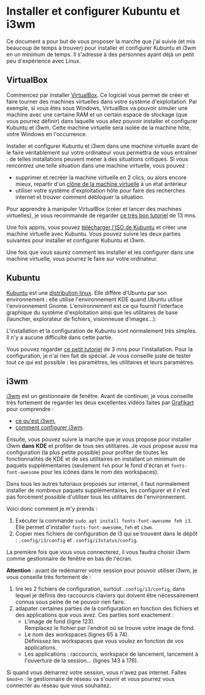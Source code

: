# Installer et configurer Kubuntu et i3wm

Ce document a pour but de vous proposer la marche que j'ai suivie (et mis beaucoup de temps à trouver) pour installer et configurer Kubuntu et i3wm en un minimum de temps. Il s'adresse à des personnes ayant déjà un petit peu d'expérience avec Linux.

## VirtualBox

Commencez par installer [VirtualBox](https://www.virtualbox.org/). Ce logiciel vous permet de créer et faire tourner des machines virtuelles dans votre système d'exploitation. Par exemple, si vous êtes sous Windows, VirtualBox va pouvoir simuler une machine avec une certaine RAM et un certain espace de stockage (que vous pourrez définir) dans laquelle vous allez pouvoir installer et configurer Kubuntu et i3wm. Cette machine virtuelle sera isolée de la machine hôte, votre Windows en l'occurrence.

Installer et configurer Kubuntu et i3wm dans une machine virtuelle avant de le faire véritablement sur votre ordinateur vous permettra de vous entraîner : de telles installations peuvent mener à des situations critiques. Si vous rencontrez une telle situation dans une machine virtuelle, vous pouvez :
- supprimer et recréer la machine virtuelle en 2 clics, ou alors encore mieux, repartir d'un [clône de la machine virtuelle](http://www.6ma.fr/astuce/comment+cloner+une+machine+virtuelle+sur+virtualbox-329) à un état antérieur
- utiliser votre système d'exploitation hôte pour faire des recherches internet et trouver comment débloquer la situation.

Pour apprendre à manipuler VirtualBox (créer et lancer des machines virtuelles), je vous recommande de regarder [ce très bon tutoriel](https://www.youtube.com/watch?v=sB_5fqiysi4) de 13 mns.

Une fois appris, vous pouvez [télécharger l'ISO de Kubuntu](https://kubuntu.org/getkubuntu/) et créer une machine virtuelle avec Kubuntu. Vous pouvez suivre les deux parties suivantes pour installer et configurer Kubuntu et i3wm.

Une fois que vous saurez comment les installer et les configurer dans une machine virtuelle, vous pourrez le faire sur votre ordinateur.

## Kubuntu

[Kubuntu](https://kubuntu.org/) est une [distribution linux](https://fr.wikipedia.org/wiki/Distribution_Linux). Elle diffère d'Ubuntu par son environnement : elle utilise l'environnement KDE quand Ubuntu utilise l'environnement Gnome. L'environnement est ce qui fournit l'interface graphique du système d'exploitation ainsi que les utilitaires de base (launcher, explorateur de fichiers, visionneuse d'images...).

L'installation et la configuration de Kubuntu sont normalement très simples. Il n'y a aucune difficulté dans cette partie.

Vous pouvez regarder [ce petit tutoriel](https://www.youtube.com/watch?v=MfEehZFv5Y8&t=141s) de 3 mns pour l'installation. Pour la configuration, je n'ai rien fait de spécial. Je vous conseille juste de tester tout ce qui est possible : les paramètres, les utilitaires et leurs paramètres.

## i3wm

[i3wm](https://i3wm.org/) est un gestionnaire de fenêtre. Avant de continuer, je vous conseille très fortement de regarder les deux excellentes vidéos faites par [Grafikart](https://www.grafikart.fr/) pour comprendre :
- [ce qu'est i3wm](https://www.youtube.com/watch?v=J07s8C8IvT4),
- [comment configurer i3wm](https://www.youtube.com/watch?v=oHbJK6r2Xwo).

Ensuite, vous pouvez suivre la marche que je vous propose pour installer i3wm **dans KDE** et profiter de tous ses utilitaires. Je vous propose aussi ma configuration (la plus petite possible) pour profiter de toutes les fonctionnalités de KDE et de ses utilitaires en installant un minimum de paquets supplémentaires (seulement `feh` pour le fond d'écran et `fonts-font-awesome` pour les icônes dans le nom des workspaces).

Dans tous les autres tutoriaux proposés sur internet, il faut normalement installer de nombreux paquets supplémentaires, les configurer et il n'est pas forcément possible d'utiliser tous les utilitaires de l'environnement.

Voici donc comment je m'y prends :

1. Exécuter la commande `sudo apt install fonts-font-awesome feh i3`. \
Elle permet d'installer `fonts-font-awesome`, `feh` et `i3wm`.
2. Copier mes fichiers de configuration de i3 qui se trouvent dans le dépôt : `.config/i3/config` et `.config/i3status/config`.

La première fois que vous vous connecterez, il vous faudra choisir i3wm comme gestionnaire de fenêtre en bas de l'écran.

**Attention** : avant de redémarrer votre session pour pouvoir utiliser i3wm, je vous conseille très fortement de :
1. lire les 2 fichiers de configuration, surtout `.config/i3/config`, dans lequel je définis des raccourcis claviers qui doivent être nécessairement connus sous peine de ne pouvoir rien faire.
2. adapater certaines parties de la configuration en fonction des fichiers et des applications que vous avez. Ces parties sont exactement :
    - L'image de fond (ligne 123). \
    Remplacez le fichier par l'endroit où se trouve votre image de fond.
    - Le nom des workspaces (lignes 65 à 74). \
    Définissez les workspaces que vous voulez en fonction de vos applications.
    - Les applications : raccourcis, workspace de lancement, lancement à l'ouverture de la session... (lignes 143 à 176).

Si quand vous démarrez votre session, vous n'avez pas internet. Faîtes `$mod+n` : le gestionnaire de réseau va s'ouvrir et vous pourrez vous connecter au réseau que vous souhaitez.
